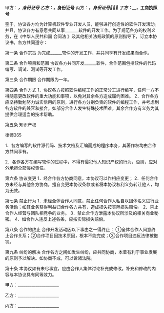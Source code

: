 
 甲方：_____________________，身份证号______________
乙方：_____________________，身份证号______________
丙方：_____________________，身份证号______________
丁方：_____________________，工商执照号____________


鉴于，协议各方均为计算机软件专业开发人员，能够进行创造性的软件开发活动。并且，协议各方有意愿共同从事_______软件的开发工作。为了规范各方的权利义务，在《中华人民共和国
合同法
》及其他相关法规政策的原则指导下，订立本协议书，各方共同遵守：


第一条 合作宗旨
为完成______软件的开发工作，并共同享有开发成果而合作。


第二条 合作项目和范围
协议各方共同开发______软件，合作范围包括软件的代码编写、调试、测试等开发工作。


第三条 合作期限
合作期限为一年。


第四条 合作方式
1．协议各方按照软件编程工作的正常分工进行编写，任何一方不得随意更改软件的重大功能和事项，以免对其余各方造成履约困难。
2．合作各方应坚持勤勉努力诚实信用的原则，进行各方分别负责的软件的编程工作，并考虑到各方软件的兼容和接合。如部分合作人发生特殊技术困难，其余合作方有义务为其提供合理适当的技术帮助。


第五条 知识产权




 
律师365






1．各方编写的软件源代码、技术文档及汇编而成的程序本身，其著作权均由合作方共同享有。

2．各作各方在编写软件的过程中，不得有侵犯他人知识产权的行为，否则，应对外承担全部侵权责任。




第六条 协议变更
1．经合作各方协商同意，本协议可以作相应变更；
2．任何合作方未经与其他各方协商，擅自变更本协议条款或者将本协议权利义务转让他人，均为无效。


第七条 禁止行为
1．未经全体合作人同意，禁止任何合作人私自以团体名义进行业务活动；如其业务获得利益归合作各方共有，造成损失按实际损失赔偿。
2．禁止合作人经营与团队相竞争的业务。
3．禁止合作方泄露本协议所涉及的相关商业秘密。
4．如合作人违反上述各条，应按实际损失赔偿。


第八条 合作的终止
合作开发活动因以下事由之一得终止：
①全体合作人同意终止合作关系；②合作项目因技术原因，根本不能完成；③合作项目违反法律被撤销。


第九条 纠纷的解决
合作各方之间如发生纠纷，应共同协商，本着有利于事业发展的原则予以解决。如协商不成，可以诉诸法院。


第十条 本协议如有未尽事宜，应由合作人集体讨论补充或修改。补充和修改的内容与本协议具有同等效力。


 



 甲方：_____________________
 
乙方：_____________________
 
丙方：_____________________
 

 
 

 
 
 
  
 
  
 
   


   
 

   


   


   
 
 
  
 
 
 

